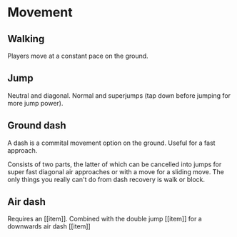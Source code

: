 # Movement
## Walking
Players move at a constant pace on the ground.

## Jump
Neutral and diagonal. Normal and superjumps (tap down before jumping for more jump power).

## Ground dash
A dash is a commital movement option on the ground. Useful for a fast approach.

Consists of two parts, the latter of which can be cancelled into jumps for super fast diagonal air approaches or with a move for a sliding move. The only things you really can't do from dash recovery is walk or block.

## Air dash
Requires an [[item]]. Combined with the double jump [[item]] for a downwards air dash [[item]]
